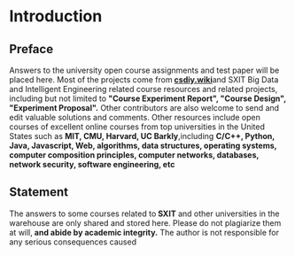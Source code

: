# Introduction
## Preface
Answers to the university open course assignments and test paper will be placed here. Most of the projects come from<strong> [csdiy.wiki](https://csdiy.wiki/)</strong>and SXIT Big Data and Intelligent Engineering related course resources and related projects, including but not limited to <strong>"Course Experiment Report", "Course Design", "Experiment Proposal".</strong> Other contributors are also welcome to send and edit valuable solutions and comments. Other resources include open courses of excellent online courses from top universities in the United States such as <strong>MIT, CMU, Harvard, UC Barkly</strong>,including <b>C/C++, Python, Java, Javascript, Web, algorithms, data structures, operating systems, computer composition principles, computer networks, databases, network security, software engineering, etc</b>

## Statement
The answers to some courses related to<b> SXIT</b> and other universities in the warehouse are only shared and stored here. Please do not plagiarize them at will,<b> and abide by academic integrity.</b> The author is not responsible for any serious consequences caused